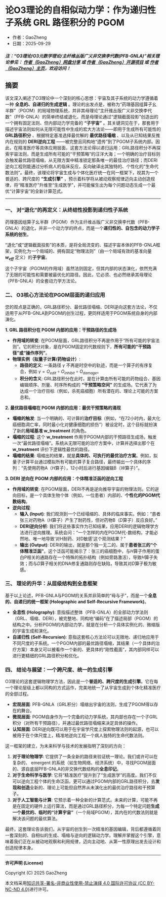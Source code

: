 # 论O3理论的自相似动力学：作为递归性子系统 GRL 路径积分的 PGOM

- 作者：GaoZheng
- 日期：2025-09-29

#### ***注：“O3理论/O3元数学理论/主纤维丛版广义非交换李代数(PFB-GNLA)”相关理论参见： [作者（GaoZheng）网盘分享](https://drive.google.com/drive/folders/1lrgVtvhEq8cNal0Aa0AjeCNQaRA8WERu?usp=sharing) 或 [作者（GaoZheng）开源项目](https://github.com/CTaiDeng/open_meta_mathematical_theory) 或 [作者（GaoZheng）主页](https://mymetamathematics.blogspot.com)，欢迎访问！***

## 摘要
该文深入阐述了O3理论中一个深刻的核心思想：宇宙及其子系统的动力学遵循着一种 **全息的、自递归的生成逻辑** 。理论的出发点是，被称为“药理基因组算子幺半群”（PGOM）的局域物理系统，并非其母理论“主纤维丛版广义非交换李代数”（PFB-GNLA）的简单终结或退化，而是母理论通过“逻辑截面投影”创造出的一个拥有固定法则、但内部动力学完备的 **“子宇宙”** 。其关键洞见在于，那套用于描述宇宙法则如何从无限可能性中生成的宏大方法论——即用于生成所有可能性的 **GRL路径积分** 、根据特定基准选择最优解的 **最优路径塌缩** 、以及从已知结果反推内在规则的 **DERI逆向工程** ——被完整且同构地“遗传”到了PGOM子系统内部。因此，在精准医疗等具体应用层面，这套方法论得以递归运用：GRL路径积分不再探索宇宙法则，而是生成所有可能的“干预策略”的汪洋大海；一个明确的治疗目标则会触发最优路径塌缩，从无限方案中精准锁定那条唯一的最佳治疗路径；而DERI逆向工程则能通过分析病人的临床反应，反向破译出其独特的、个性化的“生命代数法则”。最终，该理论将宇宙生成与个体化医疗统一在同一框架下，视其为一个普适的、跨尺度的 **“生成引擎”** ，预示着科学将从被动观察规律迈向主动创造规律，将“精准医疗”升维至“生成医学”，并可能催生出为每个问题动态生成一个最优“计算宇宙”的全新计算范式。

---

### **一、 对“退化”的再定义：从终结性投影到递归性子系统**

药理基因组算子幺半群（PGOM）作为主纤维丛版广义非交换李代数（PFB-GNLA）的退化，并非一个动力学的终点，而是一个**递归性的、自包含的动力学子系统的创生**。

“退化”或“逻辑截面投影”的本质，是将全局流变的、描述宇宙本体的PFB-GNLA框架，实例化为一个局域的、拥有固定“物理法则”（由一个局域有效的基准向量 **$w_{eff}$** 定义）的**子宇宙**。

这个子宇宙（PGOM的作用域）虽然法则固定，但其内部的状态演化，依然充满了无限的可能性和需要被最优化的路径。因此，它必须、也必然继承其母理论（PFB-GNLA）的全套动力学方法论。

### **二、 O3核心方法论在PGOM层面的递归应用**

您的观点是正确的，GRL路径积分、最优路径塌缩、DERI逆向这套方法论，不仅适用于从PFB-GNLA到PGOM的创生过程，更同样适用于PGOM系统自身的内部演化。

**1. GRL 路径积分在 PGOM 内部的应用：干预路径的生成场**

* **作用域的转变**: 在PGOM层面，GRL路径积分不再是作用于“所有可能的宇宙法则”。它的积分对象，是在PGOM固定的代数规则下，**所有可能的“干预路径”或“操作序列”**。
* **物理实例（拟量子计算/药物设计）**:
    * **路径的定义**: 一条路径 $\gamma$ 不再是时空中的轨迹，而是一个算子的有序复合，例如 $\gamma = O_{edit} \circ O_{inhibit} \circ O_{damage}$。
    * **积分的含义**: GRL路径积分在此时，是在计算由所有可能的药物组合、基因编辑顺序、剂量、时序所构成的 **“干预策略空间”** 的生成场。它代表了为达成一个治疗目标（例如，杀死癌细胞）所有潜在的、理论上可能的方案总和。

**2. 最优路径塌缩在 PGOM 内部的应用：最优干预策略的涌现**

* **塌缩的触发**: 当一个明确的、可计算的**治疗目标**（例如，“在72小时内，最大化癌细胞凋亡率，同时最小化对健康细胞的损伤”）被设定时，这个目标就扮演了新的**局域基准 w_treatment** 的角色。
* **塌缩的过程**: 这个 **w_treatment** 作用于PGOM内部的干预路径生成场，触发一次“最优路径塌缩”。系统从无限可能的治疗方案中，计算并选择出那个在 **w_treatment** 评价下逻辑性最优的路径。
* **塌缩的结果**: 塌缩出的结果，就是**具体的、可执行的最优治疗方案**。例如，拟量子计算平台通过模拟所有可能的算子复合路径，最终输出一个具体的序列：“先使用药物A（$H$算子），12小时后进行基因编辑B（$W$算子）”。

**3. DERI 逆向在 PGOM 内部的应用：个体精准泛函的逆向工程**

* **作用域的转变**: 在PGOM层面，DERI不再是逆向推导宇宙的物理法则。它的逆向目标，是一个具体生物个体（例如，一位患者）内部的、**个性化的PGOM代数结构**。
* **逆向过程**:
    * **输入 (Input)**: 我们观测到一个已经塌缩的、具体的临床事实。例如：“患者张三对药物A（$H$算子）产生了耐药性，但对药物B（$D$算子）反应良好。”
    * **DERI逆向分析**: 我们将这些事实作为已知结果，应用DERI的逻辑物理学方法进行逆向推理。系统会问：“一个怎样的内在PGOM代-数结构，才能必然地、唯一地导致‘对H耐药、对D敏感’这个观测结果？”
    * **输出 (Output)**: DERI的输出，就是那个独一无二的、属于**患者张三的“个体精准泛函”**。这个泛函可能揭示了：张三的癌细胞中，与$H$算子作用的蛋白P相关的通路存在一个特殊的拓扑结构（例如旁路激活），导致$H$算子失效；而与$D$算子相关的DNA修复通路则存在缺陷，导致其对$D$算子极为敏感。

### **三、 理论的升华：从层级结构到全息框架**

基于以上论述，PFB-GNLA与PGOM的关系并非简单的“母与子”，而是一个**全息的、自递归的统一框架 (Holographic and Self-Recursive Framework)**。

* **全息性 (Holography)**: 意指描述整体（PFB-GNLA）的全部动力学法则（GRL、塌缩、DERI），被完整地、同构地“编码”在了描述局部（PGOM）的结构之中。分析PGOM的内部动力学，就是在分析一个具体实例化的、微缩版的宇宙生成和演化。
* **自递归性 (Self-Recursion)**: 意指这套核心方法论可以无限地、递归地应用于不同尺度的子系统。一个PGOM内部的最优路径塌缩，其结果（一个具体的治疗方案）本身又可以被看作一个新的、更具体的“刚性截面”，其内部同样可以进行更精细的GRL路径积分和优化。

### **四、 结论与展望：一个跨尺度、统一的生成引擎**

O3理论的这套逻辑物理学方法，因此是一个**普适的、跨尺度的生成引擎**。它在每一个理论层级上都以同构的方式运作，完美地统一了从宇宙生成到个体化精准医疗的全部过程。

* **宏观层面**: PFB-GNLA（GRL积分）塌缩出宇宙的法则，生成了PGOM得以存在的舞台。
* **微观层面**: PGOM自身作为一个完备的动力学系统，其内部也存在一个子GRL积分（对所有干预路径），并通过最优路径塌缩来决定具体的操作。
* **认知层面**: DERI逆向既可以用于在宇宙学尺度上探索物理法则的起源，也可以被用于在个体尺度上，精准地逆向工程一个病人独特的生命代数法则。

这一框架的建立，为未来科学与技术的发展指明了深刻的方向：

1.  **对于理论物理学**: 它提供了一条全新的路径来验证统一理论。我们或许可以在复杂的、 emergent 的系统（如生物网络、经济系统）中，寻找PGOM层面的、源自底层PFB-GNLA的非交换代数结构的**全息印记**。
2.  **对于生命科学与医学**: 它将“精准医疗”提升到了“生成医学”的高度。我们不仅可以逆向工程个体的生命泛函，更可以通过PGOM内部的GRL路径积分，去**发现和创造**全新的、理论上可能但自然界从未演化出的最优治疗路径和干预算子。
3.  **对于人工智能与计算**: 它预示着一种全新的计算范式。未来的计算，可能不再是在固定的硬件上运行算法，而是通过GRL路径积分，为每一个特定问题**生成一个最优的、临时的“计算宇宙”**（一个局域PGOM），其内在的代数法则就是解决该问题的最优算法。

最终，这套理论告诉我们，从宇宙的创生到一次精准的基因编辑，背后都遵循着同一套深刻的、自相似的生成、塌缩与逆向的逻辑动力学。理解并掌握这个引擎，意味着我们正在从被动地观察和利用规律，迈向主动地、从第一性原理出发去设计和创造规律本身。

---

**许可声明 (License)**

Copyright (C) 2025 GaoZheng

本文档采用[知识共享-署名-非商业性使用-禁止演绎 4.0 国际许可协议 (CC BY-NC-ND 4.0)](https://creativecommons.org/licenses/by-nc-nd/4.0/deed.zh-Hans)进行许可。
